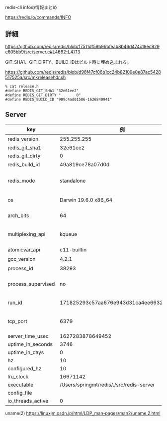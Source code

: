 redis-cli infoの情報まとめ

https://redis.io/commands/INFO

## 詳細

https://github.com/redis/redis/blob/17511df59b96bfeab8b46d474c19ec929e605bb9/src/server.c#L4662-L4713

GIT_SHA1、GIT_DIRTY、BUILD_IDはビルド時に埋め込まれる。

https://github.com/redis/redis/blob/d96f47cf06b1cc24b82109e0e87ac5428517525a/src/mkreleasehdr.sh

```
% cat release.h
#define REDIS_GIT_SHA1 "32e61ee2"
#define REDIS_GIT_DIRTY "       0"
#define REDIS_BUILD_ID "909c4ad01506-1626840941"
```

## Server

 key | 例 | 説明
-----|----|---
redis_version | 255.255.255 | `version.h` の値
redis_git_sha1 | 32e61ee2 | `(git show-ref --head --hash=8 2> /dev/null || echo 00000000) | head -n1` の結果
redis_git_dirty | 0 | `git diff --no-ext-diff 2> /dev/null | wc -l` の結果
redis_build_id | 49a819ce78a07d0d | redisのバージョン、build_id、git_dirty、git_sha1のcrc64チェックサム
redis_mode | standalone | サーバーのモード standalone or sentinel or cluster https://github.com/redis/redis/blob/17511df59b96bfeab8b46d474c19ec929e605bb9/src/server.c#L4640-L4642 ここらへん
os | Darwin 19.6.0 x86_64 | uname(2) の sysname + release + machine https://github.com/redis/redis/blob/17511df59b96bfeab8b46d474c19ec929e605bb9/src/server.c#L4656
arch_bits | 64 | longのサイズで判定 https://github.com/redis/redis/blob/17511df59b96bfeab8b46d474c19ec929e605bb9/src/server.c#L2648
multiplexing_api | kqueue | redisのevent loopで使っている仕組み https://github.com/redis/redis/blob/7913d34d7c5fb9fdc35afc4de57311cad84522e0/src/ae.c#L52-L64 https://github.com/redis/redis/blob/074e28a46eb2646ab33002731fac6b4fc223b0bb/src/ae_kqueue.c#L141
atomicvar_api | c11-builtin | 利用しているAtomicvar API C++ 11以降が使えるか https://cpprefjp.github.io/reference/atomic/atomic.html
gcc_version | 4.2.1 | `__GNUC__` コンパイルに使ったgccのバージョン
process_id | 38293 | getpid(2) https://linuxjm.osdn.jp/html/LDP_man-pages/man2/getpid.2.html の値
process_supervised | no | suprvisedの仕組み https://github.com/redis/redis/blob/17511df59b96bfeab8b46d474c19ec929e605bb9/src/server.c#L4644-L4650
run_id | 171825293c57aa676e943d31ca4ee6632cb865c9 | サーバーを一意に識別するID sentinelやclusterで使う https://github.com/redis/redis/blob/17511df59b96bfeab8b46d474c19ec929e605bb9/src/server.c#L2637
tcp_port | 6379 | サーバーのTCP/IPのポート https://github.com/redis/redis/blob/17511df59b96bfeab8b46d474c19ec929e605bb9/src/server.c#L3202-L3211
server_time_usec | 1627283878649452 | 
uptime_in_seconds | 3746 |
uptime_in_days | 0 |
hz | 10 |
configured_hz | 10 |
lru_clock | 16671142 |
executable | /Users/springmt/redis/./src/redis-server |
config_file | |
io_threads_active | 0 |

uname(2) https://linuxjm.osdn.jp/html/LDP_man-pages/man2/uname.2.html

